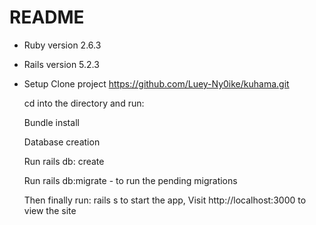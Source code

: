 # README

- Ruby version
  2.6.3

- Rails version
  5.2.3

- Setup
  Clone project https://github.com/Luey-Ny0ike/kuhama.git

  cd into the directory and run:

  Bundle install

  Database creation

  Run rails db: create

  Run rails db:migrate - to run the pending migrations

  Then finally run: rails s to start the app, Visit http://localhost:3000 to view the site
